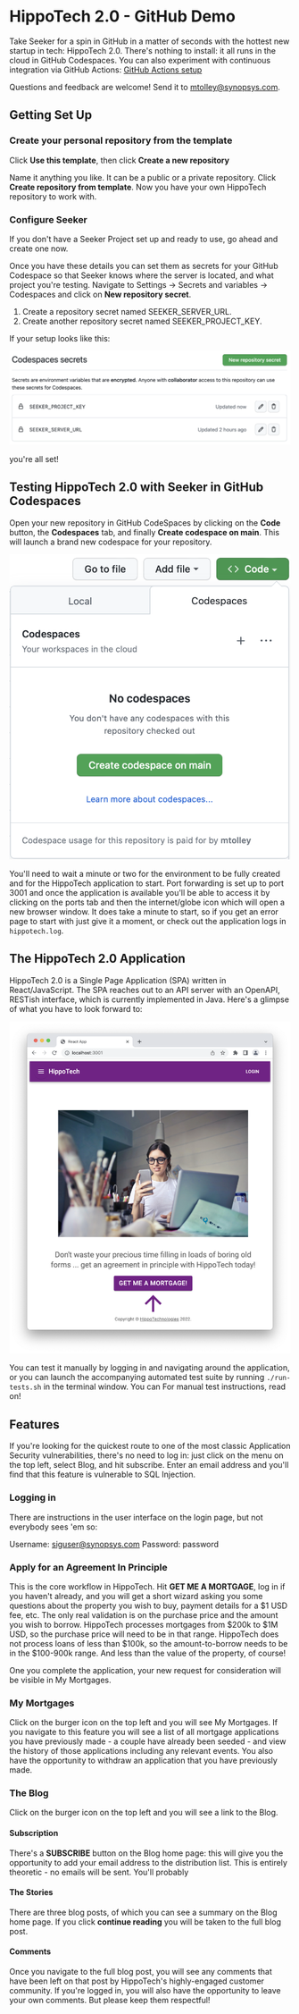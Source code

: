# HippoTech 2.0 - GitHub Demo

Take Seeker for a spin in GitHub in a matter of seconds with the hottest new startup in tech: HippoTech 2.0. There's nothing to install: it all runs in the cloud in GitHub Codespaces. You can also experiment with continuous integration via GitHub Actions: [GitHub Actions setup](ci-cd-github-actions.md)

Questions and feedback are welcome! Send it to <mtolley@synopsys.com>. 

## Getting Set Up

### Create your personal repository from the template

Click **Use this template**, then click **Create a new repository**

Name it anything you like. It can be a public or a private repository. Click **Create repository from template**. Now you have your own HippoTech repository to work with.

### Configure Seeker

If you don't have a Seeker Project set up and ready to use, go ahead and create one now. 

Once you have these details you can set them as secrets for your GitHub Codespace so that Seeker knows where the server is located, and what project you're testing. Navigate to Settings -> Secrets and variables -> Codespaces and click on **New repository secret**. 

1. Create a repository secret named SEEKER_SERVER_URL.
1. Create another repository secret named SEEKER_PROJECT_KEY.

If your setup looks like this:

![The Completed Repository Secrets](screenshots/repository-secrets-completed.png)

you're all set!

## Testing HippoTech 2.0 with Seeker in GitHub Codespaces

Open your new repository in GitHub CodeSpaces by clicking on the **Code** button, the **Codespaces** tab, and finally **Create codespace on main**. This will launch a brand new codespace for your repository.

![Create a codespace on main](screenshots/create-a-codespace-on-main.png)

You'll need to wait a minute or two for the environment to be fully created and for the HippoTech application to start. Port forwarding is set up to port 3001 and once the application is available you'll be able to access it by clicking on the ports tab and then the internet/globe icon which will open a new browser window. It does take a minute to start, so if you get an error page to start with just give it a moment, or check out the application logs in `hippotech.log`.

## The HippoTech 2.0 Application

HippoTech 2.0 is a Single Page Application (SPA) written in React/JavaScript. The SPA reaches out to an API server with an OpenAPI, RESTish interface, which is currently implemented in Java. Here's a glimpse of what you have to look forward to:

![HippoTech screenshot](screenshots/screenshot.png)

You can test it manually by logging in and navigating around the application, or you can launch the accompanying automated test suite by running `./run-tests.sh` in the terminal window. You can For manual test instructions, read on!

## Features

If you're looking for the quickest route to one of the most classic Application Security vulnerabilities, there's no need to log in: just click on the menu on the top left, select Blog, and hit subscribe. Enter an email address and you'll find that this feature is vulnerable to SQL Injection. 

### Logging in

There are instructions in the user interface on the login page, but not everybody sees 'em so:

Username: siguser@synopsys.com
Password: password

### Apply for an Agreement In Principle

This is the core workflow in HippoTech. Hit **GET ME A MORTGAGE**, log in if you haven't already, and you will get a short wizard asking you some questions about the property you wish to buy, payment details for a $1 USD fee, etc. The only real validation is on the purchase price and the amount you wish to borrow. HippoTech processes mortgages from $200k to $1M USD, so the purchase price will need to be in that range. HippoTech does not process loans of less than $100k, so the amount-to-borrow needs to be in the $100-900k range. And less than the value of the property, of course!

One you complete the application, your new request for consideration will be visible in My Mortgages.

### My Mortgages

Click on the burger icon on the top left and you will see My Mortgages. If you navigate to this feature you will see a list of all mortgage applications you have previously made - a couple have already been seeded - and view the history of those applications including any relevant events. You also have the opportunity to withdraw an application that you have previously made.

### The Blog


Click on the burger icon on the top left and you will see a link to the Blog. 

#### Subscription

There's a **SUBSCRIBE** button on the Blog home page: this will give you the opportunity to add your email address to the distribution list. This is entirely theoretic - no emails will be sent. You'll probably

#### The Stories

There are three blog posts, of which you can see a summary on the Blog home page. If you click **continue reading** you will be taken to the full blog post.

#### Comments

Once you navigate to the full blog post, you will see any comments that have been left on that post by HippoTech's highly-engaged customer community. If you're logged in, you will also have the opportunity to leave your own comments. But please keep them respectful!
